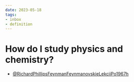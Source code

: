 ```yaml
---
date: 2023-05-18
tags:
- inbox
- definition
---
```


# How do I study physics and chemistry?


- [@RichardPhillipsFeynmanFeynmanovskieLekciiPo1967h](./%40RichardPhillipsFeynmanFeynmanovskieLekciiPo1967h.md)